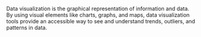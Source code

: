 Data visualization is the graphical representation of information and data. By using visual elements like charts, graphs, and maps, data visualization tools provide an accessible way to see and understand trends, outliers, and patterns in data.

